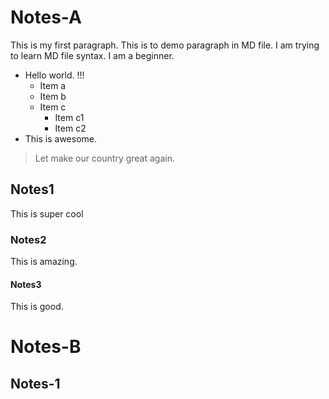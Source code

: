 # Notes-A
This is my first paragraph. This is to demo paragraph in MD file. I am trying to learn MD file syntax. I am a beginner.
* Hello world. !!!
  * Item a
  * Item b
  * Item c
    * Item c1
    * Item c2
* This is awesome.

> Let make our country great again.

## Notes1
This is super cool
### Notes2
This is amazing.
#### Notes3
This is good.

# Notes-B
## Notes-1

